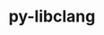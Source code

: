 ---
title: "py-libclang"
layout: cache
categories: [package, develop]
meta: {"compilers": ["gcc@11.4.0", "none"], "num_specs": 85, "num_specs_by_stack": {"e4s": 14, "e4s-neoverse_v1": 2, "ml-linux-aarch64-cpu": 14, "ml-linux-aarch64-cuda": 14, "ml-linux-x86_64-cpu": 14, "ml-linux-x86_64-cuda": 14, "ml-linux-x86_64-rocm": 13, "root": 85}, "oss": ["ubuntu22.04", "ubuntu24.04"], "platforms": ["linux"], "stacks": ["e4s", "e4s-neoverse_v1", "ml-linux-aarch64-cpu", "ml-linux-aarch64-cuda", "ml-linux-x86_64-cpu", "ml-linux-x86_64-cuda", "ml-linux-x86_64-rocm", "root"], "targets": ["aarch64", "neoverse_v1", "x86_64_v3"], "versions": ["16.0.0"]}
spec_details: [{"compiler": "none", "hash": "2kzwpyoj4izrfm4uabsopjpt7csd5wjp", "os": "ubuntu22.04", "platform": "linux", "size": "-", "stacks": ["e4s", "root"], "target": "x86_64_v3", "variants": ["build_system=python_pip"], "versions": ["16.0.0"]}, {"compiler": "none", "hash": "2mhxqxx6fr7abs6bsrm7fxhgxxqs2av7", "os": "ubuntu22.04", "platform": "linux", "size": "-", "stacks": ["e4s", "root"], "target": "x86_64_v3", "variants": ["build_system=python_pip"], "versions": ["16.0.0"]}, {"compiler": "none", "hash": "35c4dnhse7zidj5aunnuizsis6h2ckzg", "os": "ubuntu24.04", "platform": "linux", "size": "-", "stacks": ["ml-linux-x86_64-cpu", "root"], "target": "x86_64_v3", "variants": ["build_system=python_pip"], "versions": ["16.0.0"]}, {"compiler": "none", "hash": "3m3er6ljr6ktyilewixcvjwuhhmd56fj", "os": "ubuntu24.04", "platform": "linux", "size": "-", "stacks": ["ml-linux-aarch64-cuda", "root"], "target": "aarch64", "variants": ["build_system=python_pip"], "versions": ["16.0.0"]}, {"compiler": "none", "hash": "3sy37336q5okltv2qfoh56ocwqqakhbp", "os": "ubuntu24.04", "platform": "linux", "size": "-", "stacks": ["ml-linux-x86_64-cuda", "root"], "target": "x86_64_v3", "variants": ["build_system=python_pip"], "versions": ["16.0.0"]}, {"compiler": "none", "hash": "4554dkfnidcqmijp53ydhmh6moujk6tf", "os": "ubuntu24.04", "platform": "linux", "size": "-", "stacks": ["ml-linux-aarch64-cuda", "root"], "target": "aarch64", "variants": ["build_system=python_pip"], "versions": ["16.0.0"]}, {"compiler": "none", "hash": "4au2g26wopqxtexvvin5yojmy74wwpsr", "os": "ubuntu24.04", "platform": "linux", "size": "-", "stacks": ["ml-linux-x86_64-cuda", "root"], "target": "x86_64_v3", "variants": ["build_system=python_pip"], "versions": ["16.0.0"]}, {"compiler": "none", "hash": "4sf4cq5xaach7tgwy6vsvx6rbezkobnb", "os": "ubuntu24.04", "platform": "linux", "size": "-", "stacks": ["ml-linux-x86_64-cuda", "root"], "target": "x86_64_v3", "variants": ["build_system=python_pip"], "versions": ["16.0.0"]}, {"compiler": "none", "hash": "4sh76facai76zvlef4wslghy4g7ad57i", "os": "ubuntu24.04", "platform": "linux", "size": "-", "stacks": ["ml-linux-x86_64-cuda", "root"], "target": "x86_64_v3", "variants": ["build_system=python_pip"], "versions": ["16.0.0"]}, {"compiler": "none", "hash": "5oylfu2lsz2voxl4an4g4mum6qx6sepk", "os": "ubuntu24.04", "platform": "linux", "size": "-", "stacks": ["ml-linux-x86_64-cpu", "root"], "target": "x86_64_v3", "variants": ["build_system=python_pip"], "versions": ["16.0.0"]}, {"compiler": "none", "hash": "5sh4u3334yyd3g2wr7dg2qe3mw7m2xkv", "os": "ubuntu24.04", "platform": "linux", "size": "-", "stacks": ["ml-linux-aarch64-cuda", "root"], "target": "aarch64", "variants": ["build_system=python_pip"], "versions": ["16.0.0"]}, {"compiler": "none", "hash": "6e3hnatqcggwi6cxntw6aiozi4dahcz2", "os": "ubuntu24.04", "platform": "linux", "size": "-", "stacks": ["ml-linux-aarch64-cpu", "root"], "target": "aarch64", "variants": ["build_system=python_pip"], "versions": ["16.0.0"]}, {"compiler": "none", "hash": "6fxyb3mc7nl5nqibr7k2yaf7dpsw2adc", "os": "ubuntu22.04", "platform": "linux", "size": "-", "stacks": ["e4s", "root"], "target": "x86_64_v3", "variants": ["build_system=python_pip"], "versions": ["16.0.0"]}, {"compiler": "none", "hash": "6pxifocz3fb7n7khl2gapkr2f2nvsumt", "os": "ubuntu24.04", "platform": "linux", "size": "-", "stacks": ["ml-linux-x86_64-rocm", "root"], "target": "x86_64_v3", "variants": ["build_system=python_pip"], "versions": ["16.0.0"]}, {"compiler": "none", "hash": "7fhewh74dcx4kgi4u4sjxvr2mmlkyi5w", "os": "ubuntu24.04", "platform": "linux", "size": "-", "stacks": ["ml-linux-aarch64-cuda", "root"], "target": "aarch64", "variants": ["build_system=python_pip"], "versions": ["16.0.0"]}, {"compiler": "none", "hash": "7lphedmihixfkec5xzbjolr7hceyvtem", "os": "ubuntu24.04", "platform": "linux", "size": "-", "stacks": ["ml-linux-aarch64-cpu", "root"], "target": "aarch64", "variants": ["build_system=python_pip"], "versions": ["16.0.0"]}, {"compiler": "none", "hash": "7rkd64rllmvitsg7rd5alq27thrwk7cq", "os": "ubuntu24.04", "platform": "linux", "size": "-", "stacks": ["ml-linux-x86_64-cpu", "root"], "target": "x86_64_v3", "variants": ["build_system=python_pip"], "versions": ["16.0.0"]}, {"compiler": "none", "hash": "a4qu3mgmycfqp7jvy5vwgdd7t2nqhlr7", "os": "ubuntu24.04", "platform": "linux", "size": "-", "stacks": ["ml-linux-aarch64-cpu", "root"], "target": "aarch64", "variants": ["build_system=python_pip"], "versions": ["16.0.0"]}, {"compiler": "none", "hash": "acffapsvs7z2bai6qr76mgcidsv57vhk", "os": "ubuntu24.04", "platform": "linux", "size": "-", "stacks": ["ml-linux-x86_64-rocm", "root"], "target": "x86_64_v3", "variants": ["build_system=python_pip"], "versions": ["16.0.0"]}, {"compiler": "none", "hash": "azobe2ftpp5gvrr6lp36qhdxwoezwdx6", "os": "ubuntu24.04", "platform": "linux", "size": "-", "stacks": ["ml-linux-aarch64-cuda", "root"], "target": "aarch64", "variants": ["build_system=python_pip"], "versions": ["16.0.0"]}, {"compiler": "none", "hash": "blp2cfne65imt6fkrspyk7wymwrompf3", "os": "ubuntu24.04", "platform": "linux", "size": "-", "stacks": ["ml-linux-aarch64-cuda", "root"], "target": "aarch64", "variants": ["build_system=python_pip"], "versions": ["16.0.0"]}, {"compiler": "none", "hash": "bygnvktkjxb5djxh3xd7c6t64qnd7dzq", "os": "ubuntu24.04", "platform": "linux", "size": "-", "stacks": ["ml-linux-x86_64-cpu", "root"], "target": "x86_64_v3", "variants": ["build_system=python_pip"], "versions": ["16.0.0"]}, {"compiler": "none", "hash": "cr2pfvglzzypqlqtf2dolbd2oiyjbzy7", "os": "ubuntu24.04", "platform": "linux", "size": "-", "stacks": ["ml-linux-x86_64-cpu", "root"], "target": "x86_64_v3", "variants": ["build_system=python_pip"], "versions": ["16.0.0"]}, {"compiler": "none", "hash": "ct66bob5mqw6dij2viomagi36wobgbmh", "os": "ubuntu24.04", "platform": "linux", "size": "-", "stacks": ["ml-linux-aarch64-cpu", "root"], "target": "aarch64", "variants": ["build_system=python_pip"], "versions": ["16.0.0"]}, {"compiler": "none", "hash": "cy3ujl4aljqh5y6ymk6jxpt5f47oldeq", "os": "ubuntu24.04", "platform": "linux", "size": "-", "stacks": ["ml-linux-aarch64-cuda", "root"], "target": "aarch64", "variants": ["build_system=python_pip"], "versions": ["16.0.0"]}, {"compiler": "none", "hash": "cyhvujfu6f5alytrmxpmf6lzosaoeizz", "os": "ubuntu22.04", "platform": "linux", "size": "-", "stacks": ["e4s", "root"], "target": "x86_64_v3", "variants": ["build_system=python_pip"], "versions": ["16.0.0"]}, {"compiler": "gcc@11.4.0", "hash": "d5e3svlqckqwwkgvwonb3llme2hxqzhj", "os": "ubuntu22.04", "platform": "linux", "size": "-", "stacks": ["e4s-neoverse_v1", "root"], "target": "neoverse_v1", "variants": ["build_system=python_pip"], "versions": ["16.0.0"]}, {"compiler": "none", "hash": "eeskwxajeyq7u3x6ctskjdcrc3zo533q", "os": "ubuntu24.04", "platform": "linux", "size": "-", "stacks": ["ml-linux-aarch64-cpu", "root"], "target": "aarch64", "variants": ["build_system=python_pip"], "versions": ["16.0.0"]}, {"compiler": "none", "hash": "elvooziub7arsqhdvg4msqo3dggqucmv", "os": "ubuntu24.04", "platform": "linux", "size": "-", "stacks": ["ml-linux-x86_64-rocm", "root"], "target": "x86_64_v3", "variants": ["build_system=python_pip"], "versions": ["16.0.0"]}, {"compiler": "none", "hash": "emzaliwepr5ld33ytpo4cs5p2lv25ake", "os": "ubuntu24.04", "platform": "linux", "size": "-", "stacks": ["ml-linux-x86_64-cpu", "root"], "target": "x86_64_v3", "variants": ["build_system=python_pip"], "versions": ["16.0.0"]}, {"compiler": "none", "hash": "eng4wfn3sgrxcxqlhif7awi67iingh2e", "os": "ubuntu24.04", "platform": "linux", "size": "-", "stacks": ["ml-linux-x86_64-rocm", "root"], "target": "x86_64_v3", "variants": ["build_system=python_pip"], "versions": ["16.0.0"]}, {"compiler": "none", "hash": "ey3jj66vacs624fmohei22evfdx6co3e", "os": "ubuntu22.04", "platform": "linux", "size": "-", "stacks": ["e4s", "root"], "target": "x86_64_v3", "variants": ["build_system=python_pip"], "versions": ["16.0.0"]}, {"compiler": "none", "hash": "fempiiq66yhjjggqqo4xxdv7ejivum4q", "os": "ubuntu24.04", "platform": "linux", "size": "-", "stacks": ["ml-linux-aarch64-cpu", "root"], "target": "aarch64", "variants": ["build_system=python_pip"], "versions": ["16.0.0"]}, {"compiler": "none", "hash": "fy25reygxntgbodmfesvsgulezvvr5d4", "os": "ubuntu22.04", "platform": "linux", "size": "-", "stacks": ["e4s", "root"], "target": "x86_64_v3", "variants": ["build_system=python_pip"], "versions": ["16.0.0"]}, {"compiler": "none", "hash": "gjy74gfmoyo7wc6npl2mu3a7shu565r4", "os": "ubuntu24.04", "platform": "linux", "size": "-", "stacks": ["ml-linux-x86_64-cuda", "root"], "target": "x86_64_v3", "variants": ["build_system=python_pip"], "versions": ["16.0.0"]}, {"compiler": "none", "hash": "hpztw6mayvaywgzzrqsprjh6p42o7xbv", "os": "ubuntu24.04", "platform": "linux", "size": "-", "stacks": ["ml-linux-x86_64-cuda", "root"], "target": "x86_64_v3", "variants": ["build_system=python_pip"], "versions": ["16.0.0"]}, {"compiler": "none", "hash": "hwbvjcgsnnfipw76krmm5ro2yfy3ur5n", "os": "ubuntu24.04", "platform": "linux", "size": "-", "stacks": ["ml-linux-x86_64-rocm", "root"], "target": "x86_64_v3", "variants": ["build_system=python_pip"], "versions": ["16.0.0"]}, {"compiler": "none", "hash": "iba7xi4j6nkmnici3g4dii7zst7xyqhd", "os": "ubuntu24.04", "platform": "linux", "size": "-", "stacks": ["ml-linux-x86_64-rocm", "root"], "target": "x86_64_v3", "variants": ["build_system=python_pip"], "versions": ["16.0.0"]}, {"compiler": "none", "hash": "ififthraqs3g2ntk2ibif7zsmppqsszb", "os": "ubuntu24.04", "platform": "linux", "size": "-", "stacks": ["ml-linux-x86_64-rocm", "root"], "target": "x86_64_v3", "variants": ["build_system=python_pip"], "versions": ["16.0.0"]}, {"compiler": "none", "hash": "iizuuar4rfljpkm5oxmedjiheplwpdgu", "os": "ubuntu22.04", "platform": "linux", "size": "-", "stacks": ["e4s", "root"], "target": "x86_64_v3", "variants": ["build_system=python_pip"], "versions": ["16.0.0"]}, {"compiler": "none", "hash": "ijxy4kdrqtsd5tmjpjnwlqaddtbppzdn", "os": "ubuntu24.04", "platform": "linux", "size": "-", "stacks": ["ml-linux-aarch64-cuda", "root"], "target": "aarch64", "variants": ["build_system=python_pip"], "versions": ["16.0.0"]}, {"compiler": "none", "hash": "ilpe4dl5z3uujhqbvj2fjop3fw5yvpwa", "os": "ubuntu22.04", "platform": "linux", "size": "-", "stacks": ["e4s", "root"], "target": "x86_64_v3", "variants": ["build_system=python_pip"], "versions": ["16.0.0"]}, {"compiler": "none", "hash": "ish54cz3xmnbtlyalngsnceg4zxolm5d", "os": "ubuntu24.04", "platform": "linux", "size": "-", "stacks": ["ml-linux-x86_64-cpu", "root"], "target": "x86_64_v3", "variants": ["build_system=python_pip"], "versions": ["16.0.0"]}, {"compiler": "none", "hash": "ivljtkb5f726z6xl2ow5dui67th3b2pk", "os": "ubuntu24.04", "platform": "linux", "size": "-", "stacks": ["ml-linux-aarch64-cpu", "root"], "target": "aarch64", "variants": ["build_system=python_pip"], "versions": ["16.0.0"]}, {"compiler": "none", "hash": "jgjm4kboxg4mtomy7ill5yzurrllxqr5", "os": "ubuntu24.04", "platform": "linux", "size": "-", "stacks": ["ml-linux-x86_64-cuda", "root"], "target": "x86_64_v3", "variants": ["build_system=python_pip"], "versions": ["16.0.0"]}, {"compiler": "none", "hash": "juqdonyoimazjl6yshgqql6sf4ob2yan", "os": "ubuntu24.04", "platform": "linux", "size": "-", "stacks": ["ml-linux-x86_64-rocm", "root"], "target": "x86_64_v3", "variants": ["build_system=python_pip"], "versions": ["16.0.0"]}, {"compiler": "none", "hash": "kaeieptqjtqat7uuerxyrvij7pyvqn3m", "os": "ubuntu24.04", "platform": "linux", "size": "-", "stacks": ["ml-linux-aarch64-cuda", "root"], "target": "aarch64", "variants": ["build_system=python_pip"], "versions": ["16.0.0"]}, {"compiler": "none", "hash": "krwjjsjxo5bgrwcber5pdzabccsvwb4n", "os": "ubuntu24.04", "platform": "linux", "size": "-", "stacks": ["ml-linux-aarch64-cuda", "root"], "target": "aarch64", "variants": ["build_system=python_pip"], "versions": ["16.0.0"]}, {"compiler": "none", "hash": "l7mnsu2qichlxldc5pbajlsaaf5g7aac", "os": "ubuntu22.04", "platform": "linux", "size": "-", "stacks": ["e4s", "root"], "target": "x86_64_v3", "variants": ["build_system=python_pip"], "versions": ["16.0.0"]}, {"compiler": "none", "hash": "lbxo2qou3zwz23ny47yl3d4eegsuobno", "os": "ubuntu24.04", "platform": "linux", "size": "-", "stacks": ["ml-linux-x86_64-cpu", "root"], "target": "x86_64_v3", "variants": ["build_system=python_pip"], "versions": ["16.0.0"]}, {"compiler": "none", "hash": "ln3fb2ihgucziyz5jb4g5kz7h7pqjro2", "os": "ubuntu24.04", "platform": "linux", "size": "-", "stacks": ["ml-linux-x86_64-cpu", "root"], "target": "x86_64_v3", "variants": ["build_system=python_pip"], "versions": ["16.0.0"]}, {"compiler": "gcc@11.4.0", "hash": "lsxrazikgdqeji3jpdqjrvqs6uw42lm7", "os": "ubuntu22.04", "platform": "linux", "size": "-", "stacks": ["e4s-neoverse_v1", "root"], "target": "neoverse_v1", "variants": ["build_system=python_pip"], "versions": ["16.0.0"]}, {"compiler": "none", "hash": "lvdjels5pypvk6t2qo4myte6kjx6ni7z", "os": "ubuntu24.04", "platform": "linux", "size": "-", "stacks": ["ml-linux-x86_64-cuda", "root"], "target": "x86_64_v3", "variants": ["build_system=python_pip"], "versions": ["16.0.0"]}, {"compiler": "none", "hash": "mfqxdhngtejxhgtnnaf67ioal3ggcchf", "os": "ubuntu24.04", "platform": "linux", "size": "-", "stacks": ["ml-linux-x86_64-cuda", "root"], "target": "x86_64_v3", "variants": ["build_system=python_pip"], "versions": ["16.0.0"]}, {"compiler": "none", "hash": "mrpqojsxhgglr5rpy43osr3jlobn7cef", "os": "ubuntu24.04", "platform": "linux", "size": "-", "stacks": ["ml-linux-aarch64-cpu", "root"], "target": "aarch64", "variants": ["build_system=python_pip"], "versions": ["16.0.0"]}, {"compiler": "none", "hash": "mvyomhr6y66u4fba4ycdmsm3vchtfxse", "os": "ubuntu24.04", "platform": "linux", "size": "-", "stacks": ["ml-linux-aarch64-cuda", "root"], "target": "aarch64", "variants": ["build_system=python_pip"], "versions": ["16.0.0"]}, {"compiler": "none", "hash": "mw5rpqv5wrxe3ug7ygsdpx5523f7wvoe", "os": "ubuntu22.04", "platform": "linux", "size": "-", "stacks": ["e4s", "root"], "target": "x86_64_v3", "variants": ["build_system=python_pip"], "versions": ["16.0.0"]}, {"compiler": "none", "hash": "o47xwrp4f7qm33tmr7y2dojqbbjf7qp3", "os": "ubuntu24.04", "platform": "linux", "size": "-", "stacks": ["ml-linux-x86_64-cpu", "root"], "target": "x86_64_v3", "variants": ["build_system=python_pip"], "versions": ["16.0.0"]}, {"compiler": "none", "hash": "oe65myxnteg6fwspshbedrmvzagxhfl6", "os": "ubuntu24.04", "platform": "linux", "size": "-", "stacks": ["ml-linux-aarch64-cpu", "root"], "target": "aarch64", "variants": ["build_system=python_pip"], "versions": ["16.0.0"]}, {"compiler": "none", "hash": "ofy2eajf3smipnfi66q3awdmiowciep6", "os": "ubuntu24.04", "platform": "linux", "size": "-", "stacks": ["ml-linux-x86_64-cuda", "root"], "target": "x86_64_v3", "variants": ["build_system=python_pip"], "versions": ["16.0.0"]}, {"compiler": "none", "hash": "ooyvmu5fheycguj6hwt7xt5zt2wvbx36", "os": "ubuntu24.04", "platform": "linux", "size": "-", "stacks": ["ml-linux-x86_64-rocm", "root"], "target": "x86_64_v3", "variants": ["build_system=python_pip"], "versions": ["16.0.0"]}, {"compiler": "none", "hash": "ou225iesrjuidw3l5dbv3e2n6kqujtwo", "os": "ubuntu24.04", "platform": "linux", "size": "-", "stacks": ["ml-linux-aarch64-cuda", "root"], "target": "aarch64", "variants": ["build_system=python_pip"], "versions": ["16.0.0"]}, {"compiler": "none", "hash": "pgicprpzwo3xlpjjehkw5qnwjqefuqhe", "os": "ubuntu24.04", "platform": "linux", "size": "-", "stacks": ["ml-linux-aarch64-cpu", "root"], "target": "aarch64", "variants": ["build_system=python_pip"], "versions": ["16.0.0"]}, {"compiler": "none", "hash": "phvtevu3hznackwvd44exltg7nbyzsm5", "os": "ubuntu24.04", "platform": "linux", "size": "-", "stacks": ["ml-linux-aarch64-cpu", "root"], "target": "aarch64", "variants": ["build_system=python_pip"], "versions": ["16.0.0"]}, {"compiler": "none", "hash": "pi2turiu766toweq63jsvjrt75mfxy6i", "os": "ubuntu24.04", "platform": "linux", "size": "-", "stacks": ["ml-linux-x86_64-rocm", "root"], "target": "x86_64_v3", "variants": ["build_system=python_pip"], "versions": ["16.0.0"]}, {"compiler": "none", "hash": "ppbausi5lf5xa7ho76ukpbjhk5c6ycsw", "os": "ubuntu24.04", "platform": "linux", "size": "-", "stacks": ["ml-linux-x86_64-rocm", "root"], "target": "x86_64_v3", "variants": ["build_system=python_pip"], "versions": ["16.0.0"]}, {"compiler": "none", "hash": "r3qlyehsyioe3trhdxzmxy7fx6usjkk6", "os": "ubuntu24.04", "platform": "linux", "size": "-", "stacks": ["ml-linux-x86_64-cuda", "root"], "target": "x86_64_v3", "variants": ["build_system=python_pip"], "versions": ["16.0.0"]}, {"compiler": "none", "hash": "rtgcqd62inihpy4jtgvb5g3662igawpl", "os": "ubuntu24.04", "platform": "linux", "size": "-", "stacks": ["ml-linux-x86_64-rocm", "root"], "target": "x86_64_v3", "variants": ["build_system=python_pip"], "versions": ["16.0.0"]}, {"compiler": "none", "hash": "sdubmqgf4jqxma45g3xo54sicxedw46u", "os": "ubuntu24.04", "platform": "linux", "size": "-", "stacks": ["ml-linux-aarch64-cpu", "root"], "target": "aarch64", "variants": ["build_system=python_pip"], "versions": ["16.0.0"]}, {"compiler": "none", "hash": "suugpmikwyghgrzbc7cp5cpblx3ndkzx", "os": "ubuntu24.04", "platform": "linux", "size": "-", "stacks": ["ml-linux-x86_64-rocm", "root"], "target": "x86_64_v3", "variants": ["build_system=python_pip"], "versions": ["16.0.0"]}, {"compiler": "none", "hash": "t2wbn3zgb455vj6kyalfpzaznyijrs45", "os": "ubuntu22.04", "platform": "linux", "size": "-", "stacks": ["e4s", "root"], "target": "x86_64_v3", "variants": ["build_system=python_pip"], "versions": ["16.0.0"]}, {"compiler": "none", "hash": "tsj6mawkq5u4qpy26rnabfldbb6okobe", "os": "ubuntu24.04", "platform": "linux", "size": "-", "stacks": ["ml-linux-aarch64-cuda", "root"], "target": "aarch64", "variants": ["build_system=python_pip"], "versions": ["16.0.0"]}, {"compiler": "none", "hash": "u4ybcyrf6cyoto3elyp2ueme2e4oyhlj", "os": "ubuntu22.04", "platform": "linux", "size": "-", "stacks": ["e4s", "root"], "target": "x86_64_v3", "variants": ["build_system=python_pip"], "versions": ["16.0.0"]}, {"compiler": "none", "hash": "utbwkckkpwphh4u3byte75g7fqepn2lc", "os": "ubuntu24.04", "platform": "linux", "size": "-", "stacks": ["ml-linux-x86_64-cuda", "root"], "target": "x86_64_v3", "variants": ["build_system=python_pip"], "versions": ["16.0.0"]}, {"compiler": "none", "hash": "uyicf3qkalpufmga2lxewwbzc3ycwacq", "os": "ubuntu24.04", "platform": "linux", "size": "-", "stacks": ["ml-linux-x86_64-cpu", "root"], "target": "x86_64_v3", "variants": ["build_system=python_pip"], "versions": ["16.0.0"]}, {"compiler": "none", "hash": "v5v5vbjhi5iox3pd5y3gqh3pdb5iknqr", "os": "ubuntu24.04", "platform": "linux", "size": "-", "stacks": ["ml-linux-x86_64-cpu", "root"], "target": "x86_64_v3", "variants": ["build_system=python_pip"], "versions": ["16.0.0"]}, {"compiler": "none", "hash": "vc5g6v6rw7uzq2puxabynnwoosmzb4yp", "os": "ubuntu24.04", "platform": "linux", "size": "-", "stacks": ["ml-linux-x86_64-cpu", "root"], "target": "x86_64_v3", "variants": ["build_system=python_pip"], "versions": ["16.0.0"]}, {"compiler": "none", "hash": "vjv5otkxt5kzkmx4h2xyhsglh64ndz2y", "os": "ubuntu22.04", "platform": "linux", "size": "-", "stacks": ["e4s", "root"], "target": "x86_64_v3", "variants": ["build_system=python_pip"], "versions": ["16.0.0"]}, {"compiler": "none", "hash": "xu4cqc4mh7j3ve7tsnzt5uzq4qckkdbe", "os": "ubuntu24.04", "platform": "linux", "size": "-", "stacks": ["ml-linux-aarch64-cpu", "root"], "target": "aarch64", "variants": ["build_system=python_pip"], "versions": ["16.0.0"]}, {"compiler": "none", "hash": "xv6atgezvdnh5v2sknsu6ifcwg4o25ep", "os": "ubuntu24.04", "platform": "linux", "size": "-", "stacks": ["ml-linux-x86_64-cuda", "root"], "target": "x86_64_v3", "variants": ["build_system=python_pip"], "versions": ["16.0.0"]}, {"compiler": "none", "hash": "xy746vxiuer5j2ac537rwmrnvb6p36tp", "os": "ubuntu24.04", "platform": "linux", "size": "-", "stacks": ["ml-linux-x86_64-cpu", "root"], "target": "x86_64_v3", "variants": ["build_system=python_pip"], "versions": ["16.0.0"]}, {"compiler": "none", "hash": "ycqt4f45c7nf4qfdhjvblgu3zf5cb2mu", "os": "ubuntu24.04", "platform": "linux", "size": "-", "stacks": ["ml-linux-aarch64-cpu", "root"], "target": "aarch64", "variants": ["build_system=python_pip"], "versions": ["16.0.0"]}, {"compiler": "none", "hash": "z7znuv3bke2mx7e2hba6d6ihicyy7fnd", "os": "ubuntu24.04", "platform": "linux", "size": "-", "stacks": ["ml-linux-x86_64-cuda", "root"], "target": "x86_64_v3", "variants": ["build_system=python_pip"], "versions": ["16.0.0"]}, {"compiler": "none", "hash": "zhokgsarlhcemv47jpmohkupfzmx3rzm", "os": "ubuntu24.04", "platform": "linux", "size": "-", "stacks": ["ml-linux-aarch64-cuda", "root"], "target": "aarch64", "variants": ["build_system=python_pip"], "versions": ["16.0.0"]}, {"compiler": "none", "hash": "zk5uom5zgm2m76yhuv3vixluphiveag4", "os": "ubuntu22.04", "platform": "linux", "size": "-", "stacks": ["e4s", "root"], "target": "x86_64_v3", "variants": ["build_system=python_pip"], "versions": ["16.0.0"]}]
---